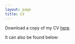 ```yaml
---
layout: page
title: CV
---
```


Download a copy of my CV [here](https://mailmissouri-my.sharepoint.com/personal/rywqzv_umsystem_edu/Documents/GitHub%20Materials%20(Hyperlinks)/CV_RYW%20(10pt).pdf?CT=1708224146118&OR=ItemsView).

It can also be found below: 

<object data="files/CV_RYW (10pt).pdf" width="750" height="750" type='application/pdf'></object>
